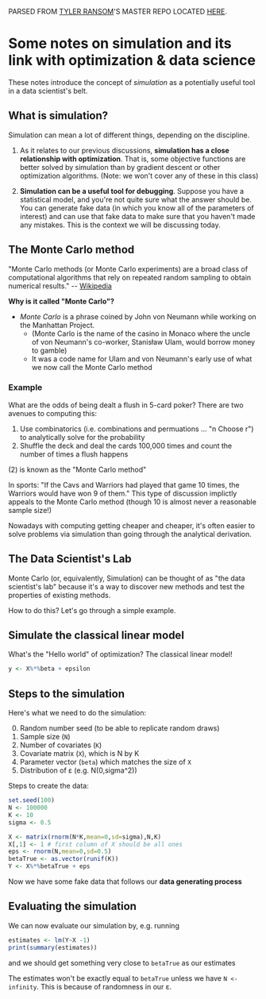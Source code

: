 PARSED FROM [TYLER RANSOM](http://tyleransom.github.io)'S MASTER REPO LOCATED [HERE](https://github.com/tyleransom/DScourseS20).

# Some notes on simulation and its link with optimization & data science
These notes introduce the concept of *simulation* as a potentially useful tool in a data scientist's belt.

## What is simulation?
Simulation can mean a lot of different things, depending on the discipline. 

1. As it relates to our previous discussions, **simulation has a close relationship with optimization**. That is, some objective functions are better solved by simulation than by gradient descent or other optimization algorithms. (Note: we won't cover any of these in this class)

2. **Simulation can be a useful tool for debugging**. Suppose you have a statistical model, and you're not quite sure what the answer should be. You can generate fake data (in which you know all of the parameters of interest) and can use that fake data to make sure that you haven't made any mistakes. This is the context we will be discussing today.

## The Monte Carlo method
"Monte Carlo methods (or Monte Carlo experiments) are a broad class of computational algorithms that rely on repeated random sampling to obtain numerical results." -- [Wikipedia](https://en.wikipedia.org/wiki/Monte_Carlo_method)

**Why is it called "Monte Carlo"?**
* *Monte Carlo* is a phrase coined by John von Neumann while working on the Manhattan Project.
    * (Monte Carlo is the name of the casino in Monaco where the uncle of von Neumann's co-worker, Stanisław Ulam, would borrow money to gamble)
    * It was a code name for Ulam and von Neumann's early use of what we now call the Monte Carlo method

### Example
What are the odds of being dealt a flush in 5-card poker? There are two avenues to computing this:

1. Use combinatorics (i.e. combinations and permuations ... "n Choose r") to analytically solve for the probability
2. Shuffle the deck and deal the cards 100,000 times and count the number of times a flush happens

(2) is known as the "Monte Carlo method"

In sports: "If the Cavs and Warriors had played that game 10 times, the Warriors would have won 9 of them." This type of discussion implictly appeals to the Monte Carlo method (though 10 is almost never a reasonable sample size!)

Nowadays with computing getting cheaper and cheaper, it's often easier to solve problems via simulation than going through the analytical derivation.

## The Data Scientist's Lab
Monte Carlo (or, equivalently, Simulation) can be thought of as "the data scientist's lab" because it's a way to discover new methods and test the properties of existing methods.

How to do this? Let's go through a simple example.

## Simulate the classical linear model
What's the "Hello world" of optimization? The classical linear model!

```r
y <- X%*%beta + epsilon
```

## Steps to the simulation
Here's what we need to do the simulation:

0. Random number seed (to be able to replicate random draws)
1. Sample size (`N`)
2. Number of covariates (`K`)
3. Covariate matrix (`X`), which is N by K
4. Parameter vector (`beta`) which matches the size of `X`
5. Distribution of &epsilon; (e.g. N(0,sigma^2))

Steps to create the data:

```r
set.seed(100)
N <- 100000
K <- 10
sigma <- 0.5

X <- matrix(rnorm(N*K,mean=0,sd=sigma),N,K)
X[,1] <- 1 # first column of X should be all ones
eps <- rnorm(N,mean=0,sd=0.5)
betaTrue <- as.vector(runif(K))
Y <- X%*%betaTrue + eps
```

Now we have some fake data that follows our **data generating process**

## Evaluating the simulation
We can now evaluate our simulation by, e.g. running 

```r
estimates <- lm(Y~X -1)
print(summary(estimates))
```

and we should get something very close to `betaTrue` as our estimates

The estimates won't be exactly equal to `betaTrue` unless we have `N <- infinity`. This is because of randomness in our &epsilon;.

